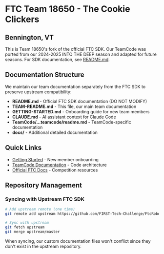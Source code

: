 # FTC Team 18650 - The Cookie Clickers
## Bennington, VT

This is Team 18650's fork of the official FTC SDK. Our TeamCode was ported from our 2024-2025 INTO THE DEEP season and adapted for future seasons. For SDK documentation, see [README.md](README.md).

## Documentation Structure

We maintain our team documentation separately from the FTC SDK to preserve upstream compatibility:

- **README.md** - Official FTC SDK documentation (DO NOT MODIFY)
- **TEAM-README.md** - This file, our main team documentation
- **GETTING-STARTED.md** - Onboarding guide for new team members
- **CLAUDE.md** - AI assistant context for Claude Code
- **TeamCode/...teamcode/readme.md** - TeamCode-specific documentation
- **docs/** - Additional detailed documentation

## Quick Links

- [Getting Started](GETTING-STARTED.md) - New member onboarding
- [TeamCode Documentation](TeamCode/src/main/java/org/firstinspires/ftc/teamcode/readme.md) - Code architecture
- [Official FTC Docs](https://ftc-docs.firstinspires.org/) - Competition resources

## Repository Management

### Syncing with Upstream FTC SDK
```bash
# Add upstream remote (one time)
git remote add upstream https://github.com/FIRST-Tech-Challenge/FtcRobotController.git

# Sync with upstream
git fetch upstream
git merge upstream/master
```

When syncing, our custom documentation files won't conflict since they don't exist in the upstream repository.